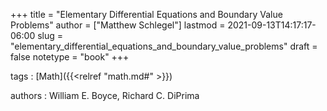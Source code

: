 +++
title = "Elementary Differential Equations and Boundary Value Problems"
author = ["Matthew Schlegel"]
lastmod = 2021-09-13T14:17:17-06:00
slug = "elementary_differential_equations_and_boundary_value_problems"
draft = false
notetype = "book"
+++

tags
: [Math]({{<relref "math.md#" >}})

authors
: William E. Boyce, Richard C. DiPrima
